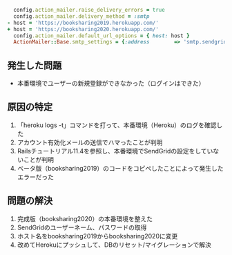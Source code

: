 ```ruby
  config.action_mailer.raise_delivery_errors = true
  config.action_mailer.delivery_method = :smtp
- host = 'https://booksharing2019.herokuapp.com/'
+ host = 'https://booksharing2020.herokuapp.com/'
  config.action_mailer.default_url_options = { host: host }
  ActionMailer::Base.smtp_settings = {:address        => 'smtp.sendgrid.net',
````

## 発生した問題
- 本番環境でユーザーの新規登録ができなかった（ログインはできた）

## 原因の特定
1. 「heroku logs -t」コマンドを打って、本番環境（Heroku）のログを確認した
2. アカウント有効化メールの送信でハマったことが判明
3. Railsチュートリアル11.4を参照し、本番環境でSendGridの設定をしていないことが判明
4. ベータ版（booksharing2019）のコードをコピペしたことによって発生したエラーだった

## 問題の解決
1. 完成版（booksharing2020）の本番環境を整えた
2. SendGridのユーザーネーム、パスワードの取得
3. ホスト名をbooksharing2019からbooksharing2020に変更
4. 改めてHerokuにプッシュして、DBのリセット/マイグレーションで解決
